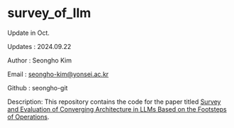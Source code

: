 # survey_of_llm 
Update in Oct.

Updates    : 2024.09.22

Author     : Seongho Kim

Email      : seongho-kim@yonsei.ac.kr

Github     : seongho-git

Description: This repository contains the code for the paper titled [Survey and Evaluation of Converging Architecture in LLMs Based on the Footsteps of Operations](https://orcid.org/my-orcid?orcid=0009-0008-9306-9301).
